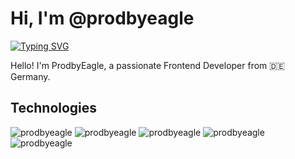 # Hi, I'm @prodbyeagle

[![Typing SVG](https://readme-typing-svg.demolab.com?font=Geist+Mono+Medium&pause=1000&color=C488FF&multiline=true&random=false&width=435&lines=HELLO+STRANGER)](https://elink.vercel.app/prodbyeagle)

Hello! I'm ProdbyEagle, a passionate Frontend Developer from :de: Germany.

## Technologies

![prodbyeagle](https://badges.penpow.dev/badges/built-with/javascript/compact-minimal.avif)
![prodbyeagle](https://badges.penpow.dev/badges/built-with/react/compact-minimal.avif)
![prodbyeagle](https://badges.penpow.dev/badges/built-with/typescript/compact-minimal.webp)
![prodbyeagle](https://badges.penpow.dev/badges/built-with/tailwindcss/compact-minimal.webp)
![prodbyeagle](https://badges.penpow.dev/badges/built-with/next/compact-minimal.webp)
